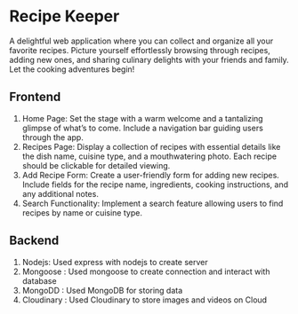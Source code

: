 # Recipe Keeper

A delightful web application where you can collect and organize all your favorite recipes. Picture yourself effortlessly browsing through recipes, adding new ones, and sharing culinary delights with your friends and family. Let the cooking adventures begin!

## Frontend
1. Home Page: Set the stage with a warm welcome and a tantalizing glimpse of what’s to come. Include a navigation bar guiding users through the app.
2. Recipes Page: Display a collection of recipes with essential details like the dish name, cuisine type, and a mouthwatering photo. Each recipe should be clickable for detailed viewing.
3. Add Recipe Form: Create a user-friendly form for adding new recipes. Include fields for the recipe name, ingredients, cooking instructions, and any additional notes.
4. Search Functionality: Implement a search feature allowing users to find recipes by name or cuisine type.

## Backend
1. Nodejs: Used express with nodejs to create server 
2. Mongoose : Used mongoose to create connection and interact with database
3. MongoDD : Used MongoDB for storing data 
4. Cloudinary : Used Cloudinary to store images and videos on Cloud